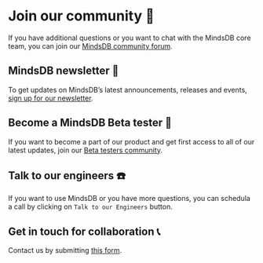 # Join our community :bear:

If you have additional questions or you want to chat with the MindsDB core team, you can join our [MindsDB community forum](https://community.mindsdb.com/).

## MindsDB newsletter :newspaper:

To get updates on MindsDB’s latest announcements, releases and events, [sign up for our newsletter](https://mindsdb.com/newsletter/).

## Become a MindsDB Beta tester :mag_right:

If you want to become a part of our product and get first access to all of our latest updates, join our [Beta testers community](https://mindsdb.com/beta-tester/).

## Talk to our engineers :telephone:

If you want to use MindsDB or you have more questions, you can schedula a call by clicking on `Talk to our Engineers` button.

## Get in touch for collaboration :telephone_receiver:

Contact us by submitting [this form](https://mindsdb.com/contact-us/).
